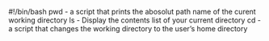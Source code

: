 #!/bin/bash
pwd - a script that prints the abosolut path name of the curent working directory
ls - Display the contents list of your current directory
cd - a script that changes the working directory to the user’s home directory
